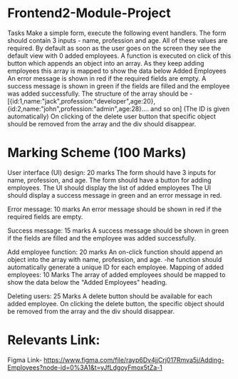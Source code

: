 # Frontend2-Module-Project

Tasks Make a simple form, execute the following event handlers. The form should contain 3 inputs - name, profession and age. All of these values are required. By default as soon as the user goes on the screen they see the default view with 0 added employees. A function is executed on click of this button which appends an object into an array. As they keep adding employees this array is mapped to show the data below Added Employees An error message is shown in red if the required fields are empty. A success message is shown in green if the fields are filled and the employee was added successfully. The structure of the array should be - [{id:1,name:"jack",profession:"developer",age:20}, {id:2,name:"john",profession:"admin",age:28}.... and so on] (The ID is given automatically) On clicking of the delete user button that specific object should be removed from the array and the div should disappear. 

# Marking Scheme (100 Marks) 

User interface (UI) design: 20 marks The form should have 3 inputs for name, profession, and age. The form should have a button for adding employees. The UI should display the list of added employees The UI should display a success message in green and an error message in red.

Error message: 10 marks An error message should be shown in red if the required fields are empty.

Success message: 15 marks A success message should be shown in green if the fields are filled and the employee was added successfully.

Add employee function: 20 marks An on-click function should append an object into the array with name, profession, and age. -he function should automatically generate a unique ID for each employee. Mapping of added employees: 10 Marks The array of added employees should be mapped to show the data below the "Added Employees" heading.

Deleting users: 25 Marks A delete button should be available for each added employee. On clicking the delete button, the specific object should be removed from the array and the div should disappear. 

# Relevants Link:
Figma Link- https://www.figma.com/file/rayp6Dv4jjCrj017Rmva5j/Adding-Employees?node-id=0%3A1&t=yJfLdgoyFmox5tZa-1
